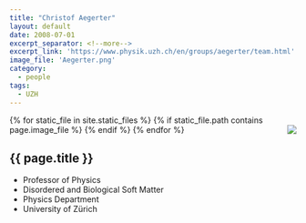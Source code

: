 ```yaml
---
title: "Christof Aegerter"
layout: default
date: 2008-07-01
excerpt_separator: <!--more-->
excerpt_link: 'https://www.physik.uzh.ch/en/groups/aegerter/team.html'
image_file: 'Aegerter.png'
category:
  - people
tags:
  - UZH
---
```


{% for static_file in site.static_files %}
  {% if static_file.path contains page.image_file %}
<img style="float: right; max-width: 60px;" src="{{ static_file.path | relative_url}}" />
  {% endif %}
{% endfor %}

## {{ page.title }}

* Professor of Physics
* Disordered and Biological Soft Matter
* Physics Department
* University of Zürich

<!--more-->

